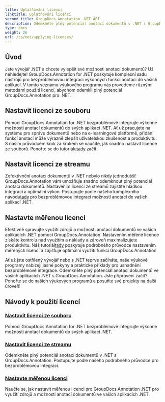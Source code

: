 ```yaml
---
title: Uplatňování licencí
linktitle: Uplatňování licencí
second_title: GroupDocs.Annotation .NET API
description: Odemkněte plný potenciál anotací dokumentů v .NET s GroupDocs.Annotation. Postupujte podle našich podrobných výukových programů pro bezproblémovou integraci.
type: docs
weight: 26
url: /cs/net/applying-licenses/
---
```

## Úvod

Jste vývojář .NET a chcete vylepšit své možnosti anotací dokumentů? Už nehledejte! GroupDocs.Annotation for .NET poskytuje komplexní sadu nástrojů pro bezproblémovou integraci výkonných funkcí anotací do vašich aplikací. V tomto seznamu výukového programu vás provedeme různými metodami použití licencí, abychom odemkli plný potenciál GroupDocs.Annotation pro .NET.

## Nastavit licenci ze souboru
Pomocí GroupDocs.Annotation for .NET bezproblémově integrujte výkonné možnosti anotací dokumentů do svých aplikací .NET. Ať už pracujete na systému pro správu dokumentů nebo na e-learningové platformě, přidání funkcí anotací může výrazně zlepšit uživatelskou zkušenost a produktivitu. S naším průvodcem krok za krokem se naučíte, jak snadno nastavit licence ze souborů. Ponořte se do tutoriálu[tady](./set-license-from-file/) začít.

## Nastavit licenci ze streamu
 Zefektivnění anotací dokumentů v .NET nebylo nikdy jednodušší! GroupDocs.Annotation vám umožňuje snadno odemknout plný potenciál anotací dokumentů. Nastavením licencí ze streamů zajistíte hladkou integraci a optimální výkon. Postupujte podle našeho komplexního návodu[tady](./set-license-from-stream/) pro bezproblémovou integraci možností anotací do vašich aplikací .NET.

## Nastavte měřenou licenci
Efektivně spravujte využití zdrojů a možnosti anotací dokumentů ve vašich aplikacích .NET pomocí GroupDocs.Annotation. Nastavením měřené licence získáte kontrolu nad využitím a náklady a zároveň maximalizujete produktivitu. Náš tutoriál[tady](./set-metered-license/) poskytuje podrobného průvodce nastavením měřených licencí a zajišťuje optimální využití funkcí GroupDocs.Annotation.

Ať už jste ostřílený vývojář nebo s .NET teprve začínáte, naše výukové programy nabízejí jasné pokyny a praktické příklady pro usnadnění bezproblémové integrace. Odemkněte plný potenciál anotací dokumentů ve vašich aplikacích .NET s GroupDocs.Annotation. Jste připraveni začít? Ponořte se do našich výukových programů a posuňte své projekty na další úroveň!

## Návody k použití licencí
### [Nastavit licenci ze souboru](./set-license-from-file/)
Pomocí GroupDocs.Annotation for .NET bezproblémově integrujte výkonné možnosti anotací dokumentů do svých aplikací .NET.
### [Nastavit licenci ze streamu](./set-license-from-stream/)
Odemkněte plný potenciál anotací dokumentů v .NET s GroupDocs.Annotation. Postupujte podle našeho podrobného průvodce pro bezproblémovou integraci.
### [Nastavte měřenou licenci](./set-metered-license/)
Naučte se, jak nastavit měřenou licenci pro GroupDocs.Annotation .NET pro využití zdrojů a možnosti anotací dokumentů ve vašich aplikacích .NET.